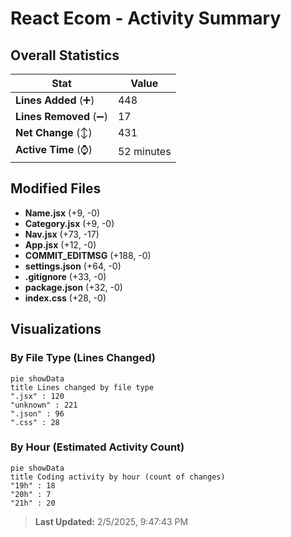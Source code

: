 # React Ecom - Activity Summary 

## Overall Statistics

| Stat                   | Value                                                             |
| ---------------------- | ----------------------------------------------------------------- |
| **Lines Added** (➕)   | 448                                          |
| **Lines Removed** (➖) | 17                                        |
| **Net Change** (↕)    | 431                |
| **Active Time** (⌚)   | 52 minutes |


## Modified Files
- **Name.jsx** (+9, -0)
- **Category.jsx** (+9, -0)
- **Nav.jsx** (+73, -17)
- **App.jsx** (+12, -0)
- **COMMIT_EDITMSG** (+188, -0)
- **settings.json** (+64, -0)
- **.gitignore** (+33, -0)
- **package.json** (+32, -0)
- **index.css** (+28, -0)

## Visualizations

### By File Type (Lines Changed)

```mermaid
pie showData
title Lines changed by file type
".jsx" : 120
"unknown" : 221
".json" : 96
".css" : 28
```

### By Hour (Estimated Activity Count)

```mermaid
pie showData
title Coding activity by hour (count of changes)
"19h" : 18
"20h" : 7
"21h" : 20
```


> **Last Updated:** 2/5/2025, 9:47:43 PM
